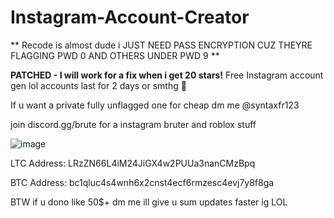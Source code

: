

# Instagram-Account-Creator
** Recode is almost dude i JUST NEED PASS ENCRYPTION CUZ THEYRE FLAGGING PWD 0 AND OTHERS UNDER PWD 9 **


**PATCHED - I will work for a fix when i get 20 stars!**
Free Instagram account gen lol accounts last for 2 days or smthg :pray:

If u want a private fully unflagged one for cheap dm me @syntaxfr123

join discord.gg/brute for a instagram bruter and roblox stuff

 ![image](https://github.com/user-attachments/assets/7973683b-e5d1-44a2-b937-fa7f389be451)
 
LTC Address: LRzZN66L4iM24JiGX4w2PUUa3nanCMzBpq

BTC Address: bc1qluc4s4wnh6x2cnst4ecf6rmzesc4evj7y8f8ga

BTW if u dono like 50$+ dm me ill give u sum updates faster ig LOL 


